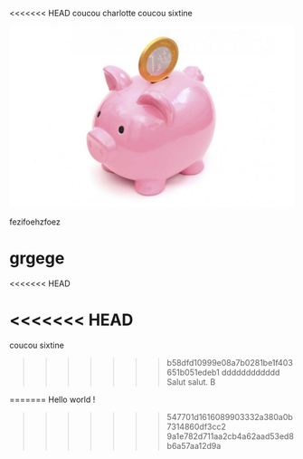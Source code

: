 <<<<<<< HEAD
coucou charlotte
coucou sixtine


[![wagon](./cochon.png)](https://www.google.com/search?q=pouvoir+d%27achat)

fezifoehzfoez

grgege
=======

<<<<<<< HEAD

<<<<<<< HEAD
=======
coucou sixtine
>>>>>>> b58dfd10999e08a7b0281be1f403651b051edeb1
dddddddddddd
Salut salut. B





=======
Hello world !
>>>>>>> 547701d1616089903332a380a0b7314860df3cc2
>>>>>>> 9a1e782d711aa2cb4a62aad53ed8b6a57aa12d9a
